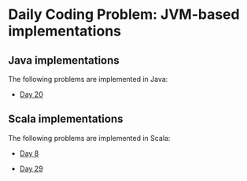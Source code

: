 # Daily Coding Problem: JVM-based implementations

## Java implementations

The following problems are implemented in Java:

* [Day 20](src/main/java/dcp/day020)

## Scala implementations

The following problems are implemented in Scala:

* [Day 8](src/main/scala/dcp/day008)

* [Day 29](src/main/scala/dcp/day029)